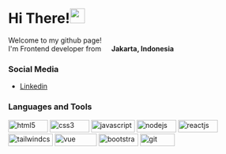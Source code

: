 <h1>Hi There!<img src = "https://raw.githubusercontent.com/MartinHeinz/MartinHeinz/master/wave.gif" width = 30px></h1>

<p>Welcome to my github page! </br> I'm Frontend developer from <img src="https://img.icons8.com/color/50/000000/indonesia.png" width="13"/> <b>Jakarta, Indonesia</b></p>


<h3>Social Media </h3>
<ul>
  <li><a href="https://www.linkedin.com/in/arya-prawira-p-870a68205/">Linkedin</a></li>
</ul>

<h3>Languages and Tools</h3>
<div>
  <img src="https://img.shields.io/badge/HTML5-E34F26?style=for-the-badge&logo=html5&logoColor=white" width="80px" height="25px" alt="html5">
  <img src="https://img.shields.io/badge/CSS3-1572B6?style=for-the-badge&logo=css3&logoColor=white" width="80px" height="25px" alt="css3">
  <img src="https://img.shields.io/badge/JavaScript-F7DF1E?style=for-the-badge&logo=JavaScript&logoColor=white" width="88px" height="25px" alt="javascript">
  <img src="https://img.shields.io/badge/Node.js-43853D?style=for-the-badge&logo=node.js&logoColor=white" width="80px" height="25px" alt="nodejs">
  <img src="https://img.shields.io/badge/React-20232A?style=for-the-badge&logo=react&logoColor=61DAFB" width="80px" height="25px" alt="reactjs">
  <img src="https://img.shields.io/badge/Tailwind_CSS-38B2AC?style=for-the-badge&logo=tailwind-css&logoColor=white" width="90px" height="25px" alt="tailwindcss">
   <img src="https://img.shields.io/badge/vuejs-%2335495e.svg?style=for-the-badge&logo=vuedotjs&logoColor=%234FC08D" width="85px" height="25px" alt="vue">
  <img src="https://img.shields.io/badge/Bootstrap-563D7C?style=for-the-badge&logo=bootstrap&logoColor=white" width="80px" height="25px" alt="bootstrap">
  <img src="https://img.shields.io/badge/GIT-E44C30?style=for-the-badge&logo=git&logoColor=white" width="70px" height="25px" alt="git">
</div>
